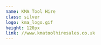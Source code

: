 ```yaml
---
name: KMA Tool Hire
class: silver
logo: kma_logo.gif
height: 120px
link: //www.kmatoolhiresales.co.uk
---
```

